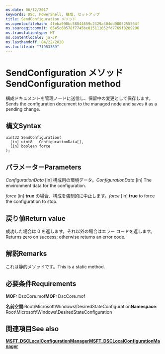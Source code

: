 ```yaml
---
ms.date: 06/12/2017
keywords: DSC, PowerShell, 構成, セットアップ
title: SendConfiguration メソッド
ms.openlocfilehash: 4feba090bc58844659c2329a304dd9805255564f
ms.sourcegitcommit: 6545c60578f7745be015111052fd7769f8289296
ms.translationtype: HT
ms.contentlocale: ja-JP
ms.lasthandoff: 04/22/2020
ms.locfileid: "71953389"
---
```

# <a name="sendconfiguration-method"></a><span data-ttu-id="0c1c3-103">SendConfiguration メソッド</span><span class="sxs-lookup"><span data-stu-id="0c1c3-103">SendConfiguration method</span></span>

<span data-ttu-id="0c1c3-104">構成ドキュメントを管理ノードに送信し、保留中の変更として保存します。</span><span class="sxs-lookup"><span data-stu-id="0c1c3-104">Sends the configuration document to the managed node and saves it as a pending change.</span></span>

## <a name="syntax"></a><span data-ttu-id="0c1c3-105">構文</span><span class="sxs-lookup"><span data-stu-id="0c1c3-105">Syntax</span></span>

```mof
uint32 SendConfiguration(
  [in] uint8   ConfigurationData[],
  [in] boolean force
);
```

## <a name="parameters"></a><span data-ttu-id="0c1c3-106">パラメーター</span><span class="sxs-lookup"><span data-stu-id="0c1c3-106">Parameters</span></span>

<span data-ttu-id="0c1c3-107">*ConfigurationData* \[in\] 構成用の環境データ。</span><span class="sxs-lookup"><span data-stu-id="0c1c3-107">*ConfigurationData* \[in\] The environment data for the configuration.</span></span>

<span data-ttu-id="0c1c3-108">*force* \[in\] **true** の場合、構成を強制的に中止します。</span><span class="sxs-lookup"><span data-stu-id="0c1c3-108">*force* \[in\] **true** to force the configuration to stop.</span></span>

## <a name="return-value"></a><span data-ttu-id="0c1c3-109">戻り値</span><span class="sxs-lookup"><span data-stu-id="0c1c3-109">Return value</span></span>

<span data-ttu-id="0c1c3-110">成功した場合は 0 を返します。それ以外の場合はエラー コードを返します。</span><span class="sxs-lookup"><span data-stu-id="0c1c3-110">Returns zero on success; otherwise returns an error code.</span></span>

## <a name="remarks"></a><span data-ttu-id="0c1c3-111">解説</span><span class="sxs-lookup"><span data-stu-id="0c1c3-111">Remarks</span></span>

<span data-ttu-id="0c1c3-112">これは静的メソッドです。</span><span class="sxs-lookup"><span data-stu-id="0c1c3-112">This is a static method.</span></span>

## <a name="requirements"></a><span data-ttu-id="0c1c3-113">必要条件</span><span class="sxs-lookup"><span data-stu-id="0c1c3-113">Requirements</span></span>

<span data-ttu-id="0c1c3-114">**MOF:** DscCore.mof</span><span class="sxs-lookup"><span data-stu-id="0c1c3-114">**MOF:** DscCore.mof</span></span>

<span data-ttu-id="0c1c3-115">**名前空間**:Root\Microsoft\Windows\DesiredStateConfiguration</span><span class="sxs-lookup"><span data-stu-id="0c1c3-115">**Namespace**: Root\Microsoft\Windows\DesiredStateConfiguration</span></span>

## <a name="see-also"></a><span data-ttu-id="0c1c3-116">関連項目</span><span class="sxs-lookup"><span data-stu-id="0c1c3-116">See also</span></span>

[<span data-ttu-id="0c1c3-117">**MSFT_DSCLocalConfigurationManager**</span><span class="sxs-lookup"><span data-stu-id="0c1c3-117">**MSFT_DSCLocalConfigurationManager**</span></span>](msft-dsclocalconfigurationmanager.md)
